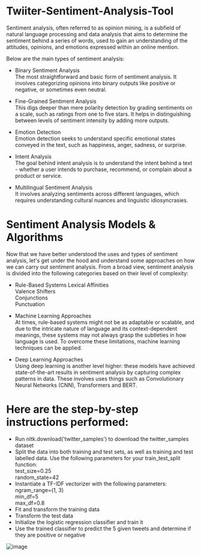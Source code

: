 # Twiiter-Sentiment-Analysis-Tool

Sentiment analysis, often referred to as opinion mining, is a subfield of natural language processing and data analysis that aims to determine the sentiment behind a series of words, used to gain an understanding of the attitudes, opinions, and emotions expressed within an online mention.

Below are the main types of sentiment analysis:

- Binary Sentiment Analysis  
The most straightforward and basic form of sentiment analysis. It involves categorizing opinions into binary outputs like positive or negative, or sometimes even neutral.

- Fine-Grained Sentiment Analysis  
This digs deeper than mere polarity detection by grading sentiments on a scale, such as ratings from one to five stars. It helps in distinguishing between levels of sentiment intensity by adding more outputs.

- Emotion Detection  
Emotion detection seeks to understand specific emotional states conveyed in the text, such as happiness, anger, sadness, or surprise.

- Intent Analysis  
The goal behind intent analysis is to understand the intent behind a text - whether a user intends to purchase, recommend, or complain about a product or service.

- Multilingual Sentiment Analysis  
It involves analyzing sentiments across different languages, which requires understanding cultural nuances and linguistic idiosyncrasies.

# Sentiment Analysis Models & Algorithms

Now that we have better understood the uses and types of sentiment analysis, let's get under the hood and understand some approaches on how we can carry out sentiment analysis. From a broad view, sentiment analysis is divided into the following categories based on their level of complexity:

- Rule-Based Systems
     Lexical Affinities  
     Valence Shifters  
     Conjunctions  
     Punctuation  

     
- Machine Learning Approaches  
At times, rule-based systems might not be as adaptable or scalable, and due to the intricate nature of language and its context-dependent meanings, these systems may not always grasp the subtleties in how language is used.
To overcome these limitations, machine learning techniques can be applied.

- Deep Learning Approaches  
Using deep learning is another level higher: these models have achieved state-of-the-art results in sentiment analysis by capturing complex patterns in data. These involves uses things such as Convolutionary Neural Networks (CNN), Transformers and BERT.

# Here are the step-by-step instructions performed:

- Run nltk.download('twitter_samples') to download the twitter_samples dataset  
- Split the data into both training and test sets, as well as training and test labelled data. Use the following parameters for your train_test_split function:  
     test_size=0.25  
     random_state=42  
- Instantiate a TF-IDF vectorizer with the following parameters:  
     ngram_range=(1, 3)  
     min_df=5  
     max_df=0.8  
- Fit and transform the training data  
- Transform the test data  
- Initialize the logistic regression classifier and train it  
- Use the trained classifier to predict the 5 given tweets and determine if they are positive or negative  


![image](https://github.com/RiyaMindhe/Twiiter-Sentiment-Analysis-Tool/assets/84629433/93271c9f-6824-4ea4-8382-1e836be9e676)




